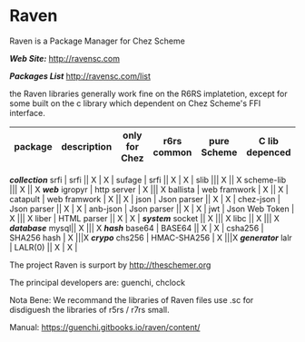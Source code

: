 # Raven
Raven is a Package Manager for Chez Scheme

***Web Site:*** http://ravensc.com

***Packages List***  http://ravensc.com/list

the Raven libraries generally work fine on the R6RS implatetion, except for some built on the c library which dependent on Chez Scheme's FFI interface. 

 package | description |  only for Chez | r6rs common | pure Scheme | C lib depenced
---------|-------------|----------------|-------------|-------------|----------------
***collection*** 
srfi | srfi || X | X |
sufage | srfi || X | X |
slib ||| X || X
scheme-lib ||| X || X 
***web***
igropyr | http server | X ||| X
ballista | web framwork | X || X |
catapult | web framwork | X || X |
json | Json parser || X | X |
chez-json | Json parser || X | X |
anb-json | Json parser || X | X |
jwt | Json Web Token | X ||| X
liber | HTML parser || X | X |
***system***
socket || X ||| X
libc || X ||| X
***database***
mysql|| X ||| X 
***hash***
base64 | BASE64 || X | X |
csha256 | SHA256 hash | X |||X
***crypo***
chs256 | HMAC-SHA256 | X |||X
***generator***
lalr | LALR(0) || X | X |




The project Raven is surport by http://theschemer.org

The principal developers are: guenchi, chclock

Nota Bene: We recommand the libraries of Raven files use .sc for disdiguesh the libraries of r5rs / r7rs small.

Manual: https://guenchi.gitbooks.io/raven/content/



